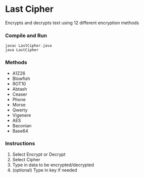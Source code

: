 # Last Cipher
Encrypts and decrypts text using 12 different encryption methods

### Compile and Run
```
javac LastCipher.java
java LastCipher
```

### Methods
- A1Z26
- Blowfish
- ROT10
- Abtash
- Ceaser
- Phone
- Morse
- Qwerty
- Vigenere
- AES
- Baconian
- Base64

### Instructions
1. Select Encrypt or Decrypt
2. Select Cipher
3. Type in data to be encrypted/decrypted
4. (optional) Type in key if needed
